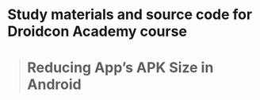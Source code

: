 # Study materials and source code for **Droidcon Academy** course 
> # Reducing App’s APK Size in Android 
